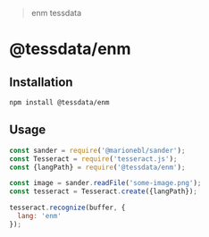 > enm tessdata

# @tessdata/enm

## Installation

```
npm install @tessdata/enm
```

## Usage

```js
const sander = require('@marionebl/sander');
const Tesseract = require('tesseract.js');
const {langPath} = require('@tessdata/enm');

const image = sander.readFile('some-image.png');
const tesseract = Tesseract.create({langPath});

tesseract.recognize(buffer, {
  lang: 'enm'
});
```

